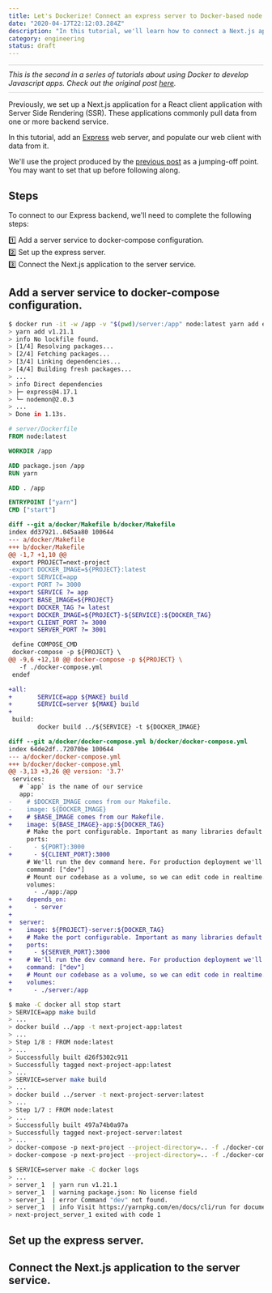```yaml
---
title: Let's Dockerize! Connect an express server to Docker-based node app
date: "2020-04-17T22:12:03.284Z"
description: "In this tutorial, we'll learn how to connect a Next.js app to an express backend"
category: engineering
status: draft
---
```


<p style="border-top: 1px solid #ccc; border-bottom: 1px solid #ccc; padding:
10px 0;">
  <em>
    This is the second in a series of tutorials about using Docker to develop
    Javascript apps. Check out the original post <a href="/engineering/docker-development-with-make/">here</a>.
  </em>
</p>

Previously, we set up a Next.js application for a React client application
with Server Side Rendering (SSR). These applications commonly pull data from
one or more backend service.

In this tutorial, add an [Express](https://expressjs.com) web server, and 
populate our web client with data from it.

We'll use the project produced by the <a href="/engineering/docker-development-with-make/">previous post</a>
as a jumping-off point. You may want to set that up before following along.

## Steps

To connect to our Express backend, we'll need to complete the following steps:

:one: Add a server service to docker-compose configuration.  
:two: Set up the express server.  
:three: Connect the Next.js application to the server service.  

## Add a server service to docker-compose configuration.  

```bash
$ docker run -it -w /app -v "$(pwd)/server:/app" node:latest yarn add express nodemon`
> yarn add v1.21.1
> info No lockfile found.
> [1/4] Resolving packages...
> [2/4] Fetching packages...
> [3/4] Linking dependencies...
> [4/4] Building fresh packages...
> ...
> info Direct dependencies
> ├─ express@4.17.1
> └─ nodemon@2.0.3
> ...
> Done in 1.13s.
```

```Dockerfile
# server/Dockerfile
FROM node:latest

WORKDIR /app

ADD package.json /app
RUN yarn

ADD . /app

ENTRYPOINT ["yarn"]
CMD ["start"]
```

```diff
diff --git a/docker/Makefile b/docker/Makefile
index dd37921..045aa80 100644
--- a/docker/Makefile
+++ b/docker/Makefile
@@ -1,7 +1,10 @@
 export PROJECT=next-project
-export DOCKER_IMAGE=${PROJECT}:latest
-export SERVICE=app
-export PORT ?= 3000
+export SERVICE ?= app
+export BASE_IMAGE=${PROJECT}
+export DOCKER_TAG ?= latest
+export DOCKER_IMAGE=${PROJECT}-${SERVICE}:${DOCKER_TAG}
+export CLIENT_PORT ?= 3000
+export SERVER_PORT ?= 3001

 define COMPOSE_CMD
 docker-compose -p ${PROJECT} \
@@ -9,6 +12,10 @@ docker-compose -p ${PROJECT} \
   -f ./docker-compose.yml
 endef

+all:
+       SERVICE=app ${MAKE} build
+       SERVICE=server ${MAKE} build
+
 build:
        docker build ../${SERVICE} -t ${DOCKER_IMAGE}
```

```diff
diff --git a/docker/docker-compose.yml b/docker/docker-compose.yml
index 64de2df..72070be 100644
--- a/docker/docker-compose.yml
+++ b/docker/docker-compose.yml
@@ -3,13 +3,26 @@ version: '3.7'
 services:
   # `app` is the name of our service
   app:
-    # $DOCKER_IMAGE comes from our Makefile.
-    image: ${DOCKER_IMAGE}
+    # $BASE_IMAGE comes from our Makefile.
+    image: ${BASE_IMAGE}-app:${DOCKER_TAG}
     # Make the port configurable. Important as many libraries default to 3000.
     ports:
-      - ${PORT}:3000
+      - ${CLIENT_PORT}:3000
     # We'll run the dev command here. For production deployment we'll change this.
     command: ["dev"]
     # Mount our codebase as a volume, so we can edit code in realtime.
     volumes:
       - ./app:/app
+    depends_on:
+      - server
+
+  server:
+    image: ${PROJECT}-server:${DOCKER_TAG}
+    # Make the port configurable. Important as many libraries default to 3000.
+    ports:
+      - ${SERVER_PORT}:3000
+    # We'll run the dev command here. For production deployment we'll change this.
+    command: ["dev"]
+    # Mount our codebase as a volume, so we can edit code in realtime.
+    volumes:
+      - ./server:/app
```

```bash
$ make -C docker all stop start
> SERVICE=app make build
> ...
> docker build ../app -t next-project-app:latest
> ...
> Step 1/8 : FROM node:latest
> ...
> Successfully built d26f5302c911
> Successfully tagged next-project-app:latest
> ...
> SERVICE=server make build
> ...
> docker build ../server -t next-project-server:latest
> ...
> Step 1/7 : FROM node:latest
> ...
> Successfully built 497a74b0a97a
> Successfully tagged next-project-server:latest
> ...
> docker-compose -p next-project --project-directory=.. -f ./docker-compose.yml down --remove-orphans
> docker-compose -p next-project --project-directory=.. -f ./docker-compose.yml up -d app
```

```bash
$ SERVICE=server make -C docker logs
> ...
> server_1  | yarn run v1.21.1
> server_1  | warning package.json: No license field
> server_1  | error Command "dev" not found.
> server_1  | info Visit https://yarnpkg.com/en/docs/cli/run for documentation about this command.
> next-project_server_1 exited with code 1
```

## Set up the express server.

## Connect the Next.js application to the server service.
